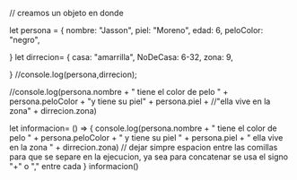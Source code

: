 // creamos un objeto en donde 

let persona = {
    nombre: "Jasson",
    piel: "Moreno",
    edad: 6, 
    peloColor: "negro",

}
let dirrecion= {
    casa: "amarrilla",
    NoDeCasa: 6-32,
    zona: 9,

}
//console.log(persona,dirrecion);

//console.log(persona.nombre  + " tiene el color de pelo " + persona.peloColor + "y tiene su piel" + persona.piel +
//"ella vive en la zona" + dirrecion.zona)

let informacion= () => {
   console.log(persona.nombre  + " tiene el color de pelo " + persona.peloColor + " y tiene su piel " + persona.piel +
" ella vive en la zona " + dirrecion.zona) 
// dejar simpre espacion entre las comillas para que se separe en la ejecucion, ya sea para concatenar se usa el signo "+" o "," entre cada 
}
informacion()
